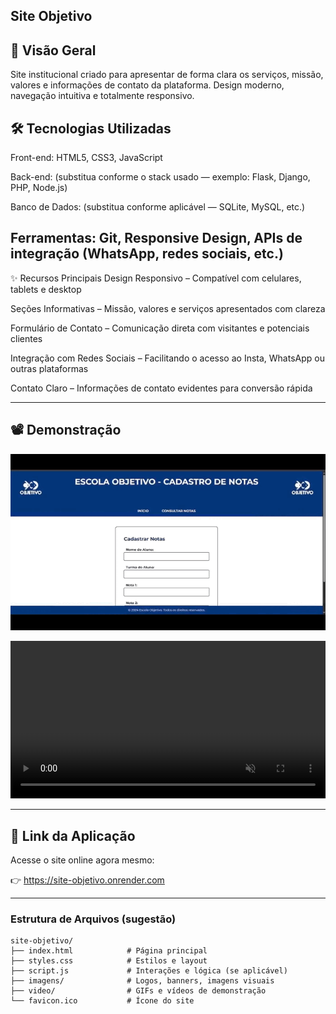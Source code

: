 Site Objetivo
------------------------------

📌 Visão Geral
---------
Site institucional criado para apresentar de forma clara os serviços, missão, valores e informações de contato da plataforma. Design moderno, navegação intuitiva e totalmente responsivo.

🛠 Tecnologias Utilizadas
------
Front-end: HTML5, CSS3, JavaScript

Back-end: (substitua conforme o stack usado — exemplo: Flask, Django, PHP, Node.js)

Banco de Dados: (substitua conforme aplicável — SQLite, MySQL, etc.)

Ferramentas: Git, Responsive Design, APIs de integração (WhatsApp, redes sociais, etc.)
------
✨ Recursos Principais
Design Responsivo – Compatível com celulares, tablets e desktop

Seções Informativas – Missão, valores e serviços apresentados com clareza

Formulário de Contato – Comunicação direta com visitantes e potenciais clientes

Integração com Redes Sociais – Facilitando o acesso ao Insta, WhatsApp ou outras plataformas

Contato Claro – Informações de contato evidentes para conversão rápida

---

## 📽 Demonstração
<p align="center">
  <img src="video/objetivo.gif" alt="Demonstração do Site Objetivo" width="700"/>
</p>

<p align="center">
  <video src="video/site-objetivo.mp4" autoplay muted playsinline width="100%">
    Seu navegador não suporta a tag de vídeo HTML5.
  </video>
</p>

---

## 🔗 Link da Aplicação 

Acesse o site online agora mesmo:

👉 https://site-objetivo.onrender.com

---

###  Estrutura de Arquivos (sugestão)
```text
site-objetivo/
├── index.html            # Página principal
├── styles.css            # Estilos e layout
├── script.js             # Interações e lógica (se aplicável)
├── imagens/              # Logos, banners, imagens visuais
├── video/                # GIFs e vídeos de demonstração
└── favicon.ico           # Ícone do site
